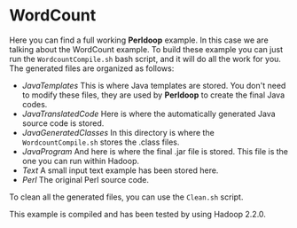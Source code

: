 # WordCount #

Here you can find a full working **Perldoop** example. In this case we are talking about the WordCount example.
To build these example you can just run the `WordcountCompile.sh` bash script, and it will do all the work for you. The generated files are organized as follows:

* _JavaTemplates_ This is where Java templates are stored. You don't need to modify these files, they are used by **Perldoop** to create the final Java codes.
* _JavaTranslatedCode_ Here is where the automatically generated Java source code is stored.
* _JavaGeneratedClasses_ In this directory is where the `WordcountCompile.sh` stores the .class files.
* _JavaProgram_ And here is where the final .jar file is stored. This file is the one you can run within Hadoop.
* _Text_ A small input text example has been stored here.
* _Perl_ The original Perl source code.

To clean all the generated files, you can use the `Clean.sh` script.

This example is compiled and has been tested by using Hadoop 2.2.0.
